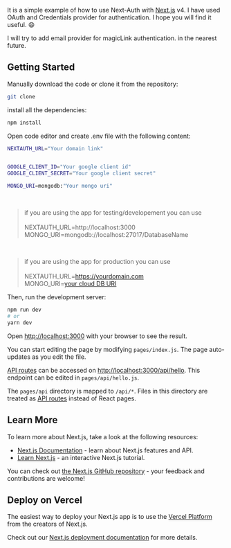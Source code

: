 It is a simple example of how to use Next-Auth with [Next.js](https://nextjs.org/) v4.
I have used OAuth and Credentials provider for authentication. I hope you will find it useful. 😄

I will try to add email provider for magicLink authentication.
in the nearest future.

## Getting Started

Manually download the code or clone it from the repository:

```bash
git clone
```

install all the dependencies:

```bash
npm install
```

Open code editor and create .env file with the following content:

```bash
NEXTAUTH_URL="Your domain link"


GOOGLE_CLIENT_ID="Your google client id"
GOOGLE_CLIENT_SECRET="Your google client secret"

MONGO_URI=mongodb:"Your mongo uri"
```

<br />

> if you are using the app for testing/developement you can use <br/><br/>NEXTAUTH_URL=http://localhost:3000 <br/>MONGO_URI=mongodb://localhost:27017/DatabaseName

<br />

> if you are using the app for production you can use <br/><br/>NEXTAUTH_URL=https://yourdomain.com <br/>MONGO_URI=[your cloud DB URI](https://www.mongodb.com/docs/v5.2/reference/connection-string/)

Then, run the development server:

```bash
npm run dev
# or
yarn dev
```

Open [http://localhost:3000](http://localhost:3000) with your browser to see the result.

You can start editing the page by modifying `pages/index.js`. The page auto-updates as you edit the file.

[API routes](https://nextjs.org/docs/api-routes/introduction) can be accessed on [http://localhost:3000/api/hello](http://localhost:3000/api/hello). This endpoint can be edited in `pages/api/hello.js`.

The `pages/api` directory is mapped to `/api/*`. Files in this directory are treated as [API routes](https://nextjs.org/docs/api-routes/introduction) instead of React pages.

## Learn More

To learn more about Next.js, take a look at the following resources:

- [Next.js Documentation](https://nextjs.org/docs) - learn about Next.js features and API.
- [Learn Next.js](https://nextjs.org/learn) - an interactive Next.js tutorial.

You can check out [the Next.js GitHub repository](https://github.com/vercel/next.js/) - your feedback and contributions are welcome!

## Deploy on Vercel

The easiest way to deploy your Next.js app is to use the [Vercel Platform](https://vercel.com/new?utm_medium=default-template&filter=next.js&utm_source=create-next-app&utm_campaign=create-next-app-readme) from the creators of Next.js.

Check out our [Next.js deployment documentation](https://nextjs.org/docs/deployment) for more details.
